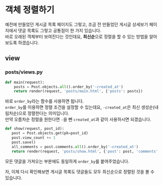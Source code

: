 # 객체 정렬하기  
예전에 만들었던 게시글 목록 페이지도 그렇고, 조금 전 만들었던 게시글 상세보기 페이지에서 댓글 목록도 그렇고 공통점이 한 가지 있습니다.  
바로 오래된 객체부터 보여진다는 것인데요, **최신순**으로 정렬을 할 수 있는 방법을 알아보도록 하겠습니다.  

## view  
### posts/views.py  
```python
def main(request):
    posts = Post.objects.all().order_by('-created_at')
    return render(request, 'posts/main.html', {'posts': posts})
```
바로 `order_by`라는 함수를 사용하면 됩니다.  
`order_by`를 이용하면 정렬 조건을 설정할 수 있는데요, `-created_at`은 최신 생성순(내림차순)으로 정렬한다는 의미입니다.  
만약 오름차순 정렬을 원한다면 `-`을 뺀 `created_at`과 같이 사용하시면 되겠습니다.  

```python
def show(request, post_id):
   post = Post.objects.get(pk=post_id)
   post.view_count += 1
   post.save()
   all_comments = post.comments.all().order_by('-created_at')
   return render(request, 'posts/show.html', {'post': post, 'comments': all_comments })
```
모든 댓글을 가져오는 부분에도 동일하게 `order_by`를 붙여주었습니다.  

자, 이제 다시 확인해보면 게시글 목록도 댓글들도 모두 최신순으로 정렬된 것을 볼 수 있습니다.  
